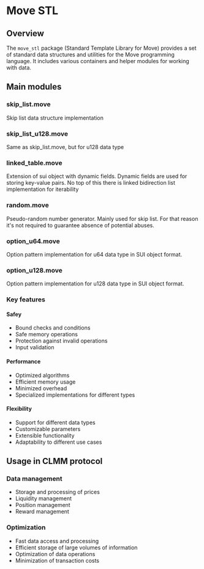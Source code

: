 # Move STL

## Overview

The `move_stl` package (Standard Template Library for Move) provides a set of standard data structures and utilities for the Move programming language. It includes various containers and helper modules for working with data.


## Main modules
### skip_list.move
Skip list data structure implementation

### skip_list_u128.move
Same as skip_list.move, but for u128 data type

### linked_table.move
Extension of sui object with dynamic fields. Dynamic fields are used for storing key-value pairs. No top of this there is linked bidirection list implementation for iterability

### random.move
Pseudo-random number generator. Mainly used for skip list. For that reason it's not required to guarantee absence of potential abuses.

### option_u64.move
Option pattern implementation for u64 data type in SUI object format.

### option_u128.move
Option pattern implementation for u128 data type in SUI object format.

### Key features

#### Safey
* Bound checks and conditions
* Safe memory operations
* Protection against invalid operations
* Input validation
#### Performance

* Optimized algorithms
* Efficient memory usage
* Minimized overhead
* Specialized implementations for different types

#### Flexibility

* Support for different data types
* Customizable parameters
* Extensible functionality
* Adaptability to different use cases

## Usage in CLMM protocol

### Data management
* Storage and processing of prices
* Liquidity management
* Position management
* Reward management

### Optimization

* Fast data access and processing
* Efficient storage of large volumes of information
* Optimization of data operations
* Minimization of transaction costs